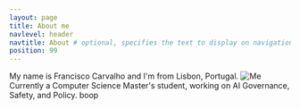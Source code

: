```yaml
---
layout: page
title: About me
navlevel: header
navtitle: About # optional, specifies the text to display on navigation item
position: 99
---
```

My name is Francisco Carvalho and I'm from Lisbon, Portugal. 
![Me]({{site.url}}/assets/img/portrait.jpg)
Currently a Computer Science Master's student, working on AI Governance, Safety, and Policy.
boop